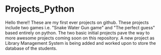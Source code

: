 # Projects_Python
Hello there!!
These are my first ever projects on github.
These projects include two games i.e. "Snake Water Gun game" and "The perfect guess" based entirely on python.
The two basic initial projects pave the way to more awesome projects coming soon on this repository.
A new project as Library Management System is being added and worked upon to store the database of the students.
